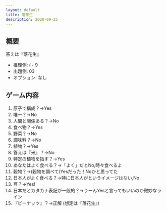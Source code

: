 ```yaml
---
layout: default
title: 落花生
description: 2020-09-25
---
```


## 概要

答えは『落花生』

- 推理側: (・9
- 出題側: 03
- オプション: なし

## ゲーム内容

1. 原子で構成？→Yes
2. 唯一？→No
3. 人間と関係ある？→No
4. 食べ物？→Yes
5. 野菜？→No
6. 調味料？→No
7. 植物？→Yes
8. 答えは『米』？→No
9. 特定の植物を指す？→Yes
10. あなたはよく食べる？→「よく」だとNo,時々食べるよ
11. 穀物？→(穀物を調べて)Yesだった！Noかと思ってた
12. 日本人がよく食べる？→特に日本人がというイメージはない,No
13. 豆？→Yes!
14. 日本だとカタカナ表記が一般的？→うーんYesと言ってもいいのか微妙なライン
15. 『ピーナッツ』？→正解 (想定は『落花生』)
